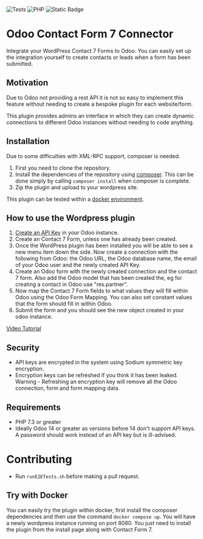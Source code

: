 ![Tests](https://github.com/Jack-Dane/odoo-wp-plugin/actions/workflows/run-tests.yml/badge.svg)
![PHP](https://img.shields.io/badge/php-%3E%3D7.3-6495ED)
![Static Badge](https://img.shields.io/badge/odoo-%3E%3D14.0-9c5789)


# Odoo Contact Form 7 Connector

Integrate your WordPress Contact 7 Forms to Odoo. You can easily set up the integration yourself to create contacts or leads when a form has been submitted. 

## Motivation

Due to Odoo not providing a rest API it is not so easy to implement this feature without needing to create a bespoke plugin for each website/form. 

This plugin provides admins an interface in which they can create dynamic connections to different Odoo instances without needing to code anything.  

## Installation

Due to some difficulties with XML-RPC support, composer is needed. 

1. First you need to clone the repository. 
2. Install the dependencies of the repository using [composer](https://getcomposer.org/). This can be done simply by calling `composer install` when composer is complete. 
3. Zip the plugin and upload to your wordpress site. 


This plugin can be tested within a [docker environment](https://hub.docker.com/_/wordpress). 

## How to use the Wordpress plugin

1. [Create an API Key](https://www.odoo.com/documentation/16.0/developer/api/external_api.html#api-keys) in your Odoo instance. 
2. Create an Contact 7 Form, unless one has already been created. 
3. Once the WordPress plugin has been installed you will be able to see a new menu item down the side. Now create a connection with the following from Odoo: the Odoo URL, the Odoo database name, the email of your Odoo user and the newly created API Key. 
4. Create an Odoo form with the newly created connection and the contact 7 form. Also add the Odoo model that has been created the, eg for creating a contact in Odoo use "res.partner".
5. Now map the Contact 7 Form fields to what values they will fill within Odoo using the Odoo Form Mapping. You can also set constant values that the form should fill in within Odoo. 
6. Submit the form and you should see the new object created in your odoo instance. 

[Video Tutorial](https://www.youtube.com/watch?v=xhAvrEaBXAA)

## Security

* API keys are encrypted in the system using Sodium symmetric key encryption.
* Encryption keys can be refreshed if you think it has been leaked. Warning - Refreshing an encryption key will remove all the Odoo connection, form and form mapping data. 

## Requirements

* PHP 7.3 or greater
* Ideally Odoo 14 or greater as versions before 14 don't support API keys. A password should work instead of an API key but is ill-advised. 

# Contributing
* Run `runE2ETests.sh` before making a pull request. 

## Try with Docker

You can easily try the plugin within docker, first install the composer dependencies and then use the command `docker compose up`. You will have a newly wordpress instance running on port 8080. You just need to install the plugin from the install page along with Contact Form 7. 
